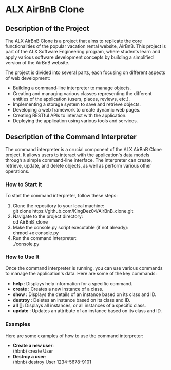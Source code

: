 <h1>ALX AirBnB Clone</h1>

<h2>Description of the Project</h2>
The ALX AirBnB Clone is a project that aims to replicate the core functionalities of the popular vacation rental website, AirBnB. This project is part of the ALX Software Engineering program, where students learn and apply various software development concepts by building a simplified version of the AirBnB website.

The project is divided into several parts, each focusing on different aspects of web development:
<ul>
<li>Building a command-line interpreter to manage objects.</li>
<li>Creating and managing various classes representing the different entities of the application (users, places, reviews, etc.).</li>
<li>Implementing a storage system to save and retrieve objects.</li>
<li>Developing a web framework to create dynamic web pages.</li>
<li>Creating RESTful APIs to interact with the application.</li>
<li>Deploying the application using various tools and services.</li>
</ul>

<h2>Description of the Command Interpreter</h2>
The command interpreter is a crucial component of the ALX AirBnB Clone project. It allows users to interact with the application's data models through a simple command-line interface. The interpreter can create, retrieve, update, and delete objects, as well as perform various other operations.

<h3>How to Start It</h3>
To start the command interpreter, follow these steps:
<ol>
<li>Clone the repository to your local machine:<br>git clone https://github.com/KingDez04/AirBnB_clone.git</li>

<li>Navigate to the project directory:<br>cd AirBnB_clone</li>

<li>Make the console.py script executable (if not already):<br>chmod +x console.py</li>

<li>Run the command interpreter:<br>./console.py</li>
</ol>

<h3>How to Use It</h3>
Once the command interpreter is running, you can use various commands to manage the application's data. Here are some of the key commands:
<ul>
<li><strong>help <command></strong>: Displays help information for a specific command.</li>
<li><strong>create <class></strong>: Creates a new instance of a class.</li>
<li><strong>show <class> <id></strong>: Displays the details of an instance based on its class and ID.</li>
<li><strong>destroy <class> <id></strong>: Deletes an instance based on its class and ID.</li>
<li><strong>all [<class>]</strong>: Displays all instances, or all instances of a specific class.</li>
<li><strong>update <class> <id> <attribute name> <attribute value></strong>: Updates an attribute of an instance based on its class and ID.</li>
</ul>
<h3>Examples</h3>
Here are some examples of how to use the command interpreter:
<ul>
<li><strong>Create a new user</strong>:<br>(hbnb) create User</li>
<li><strong>Destroy a user</strong>:<br>(hbnb) destroy User 1234-5678-9101</li>
</ul>